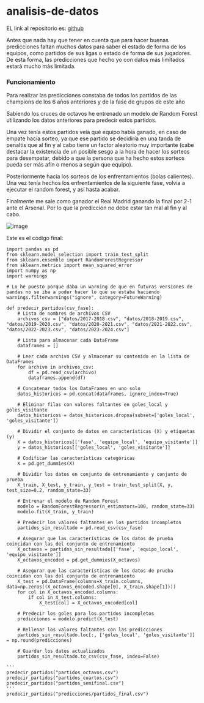 # analisis-de-datos

EL link al repositorio es: [github](https://github.com/GonzaloGmv/analisis-de-datos)


Antes que nada hay que tener en cuenta que para hacer buenas predicciones faltan muchos datos para saber el estado de forma de los equipos, como partidos de sus ligas o estado de forma de sus jugadores. De esta forma, las predicciones que hecho yo con datos más limitados estará mucho más limitada.

### Funcionamiento

Para realizar las predicciones constaba de todos los partidos de las champions de los 6 años anteriores y de la fase de grupos de este año

Sabiendo los cruces de octavos he entrenado un modelo de Random Forest utilizando los datos anteriores para predecir estos partidos.

Una vez tenía estos partidos veía qué equipo había ganado, en caso de empate hacía sorteo, ya que ese partido se decidiría en una tanda de penaltis que al fin y al cabo tiene un factor aleatorio muy importante (cabe destacar la existencia de un posible sesgo a la hora de hacer los sorteos para desempatar, debido a que la persona que ha hecho estos sorteos pueda ser más afín o menos a según que equipo).

Posteriormente hacía los sorteos de los enfrentamientos (bolas calientes). Una vez tenía hechos los enfrentamientos de la siguiente fase, volvía a ejecutar el random forest, y así hasta acabar.

Finalmente me sale como ganador el Real Madrid ganando la final por 2-1 ante el Arsenal. Por lo que la predicción no debe estar tan mal al fin y al cabo.

![image](https://github.com/GonzaloGmv/analisis-de-datos/assets/91721237/9c494349-e231-492e-8450-05823ecced60)


Este es el código final:
```
import pandas as pd
from sklearn.model_selection import train_test_split
from sklearn.ensemble import RandomForestRegressor
from sklearn.metrics import mean_squared_error
import numpy as np
import warnings

# Lo he puesto porque daba un warning de que en futuras versiones de pandas no se iba a poder hacer lo que se estaba haciendo
warnings.filterwarnings("ignore", category=FutureWarning)

def predecir_partidos(csv_fase):
    # Lista de nombres de archivos CSV
    archivos_csv = ["datos/2017-2018.csv", "datos/2018-2019.csv", "datos/2019-2020.csv", "datos/2020-2021.csv", "datos/2021-2022.csv", "datos/2022-2023.csv", "datos/2023-2024.csv"]

    # Lista para almacenar cada DataFrame
    dataframes = []

    # Leer cada archivo CSV y almacenar su contenido en la lista de DataFrames
    for archivo in archivos_csv:
        df = pd.read_csv(archivo)
        dataframes.append(df)

    # Concatenar todos los DataFrames en uno solo
    datos_historicos = pd.concat(dataframes, ignore_index=True)

    # Eliminar filas con valores faltantes en goles_local y goles_visitante
    datos_historicos = datos_historicos.dropna(subset=['goles_local', 'goles_visitante'])

    # Dividir el conjunto de datos en características (X) y etiquetas (y)
    X = datos_historicos[['fase', 'equipo_local', 'equipo_visitante']]
    y = datos_historicos[['goles_local', 'goles_visitante']]

    # Codificar las características categóricas
    X = pd.get_dummies(X)

    # Dividir los datos en conjunto de entrenamiento y conjunto de prueba
    X_train, X_test, y_train, y_test = train_test_split(X, y, test_size=0.2, random_state=33)

    # Entrenar el modelo de Random Forest
    modelo = RandomForestRegressor(n_estimators=100, random_state=33)
    modelo.fit(X_train, y_train)

    # Predecir los valores faltantes en los partidos incompletos
    partidos_sin_resultado = pd.read_csv(csv_fase)

    # Asegurar que las características de los datos de prueba coincidan con las del conjunto de entrenamiento
    X_octavos = partidos_sin_resultado[['fase', 'equipo_local', 'equipo_visitante']]
    X_octavos_encoded = pd.get_dummies(X_octavos)

    # Asegurar que las características de los datos de prueba coincidan con las del conjunto de entrenamiento
    X_test = pd.DataFrame(columns=X_train.columns, data=np.zeros((X_octavos_encoded.shape[0], X_train.shape[1])))
    for col in X_octavos_encoded.columns:
        if col in X_test.columns:
            X_test[col] = X_octavos_encoded[col]

    # Predecir los goles para los partidos incompletos
    predicciones = modelo.predict(X_test)

    # Rellenar los valores faltantes con las predicciones
    partidos_sin_resultado.loc[:, ['goles_local', 'goles_visitante']] = np.round(predicciones)

    # Guardar los datos actualizados
    partidos_sin_resultado.to_csv(csv_fase, index=False)

'''
predecir_partidos("partidos_octavos.csv")
predecir_partidos("partidos_cuartos.csv")
predecir_partidos("partidos_semifinal.csv")
'''
predecir_partidos("predicciones/partidos_final.csv")
```
